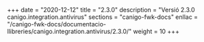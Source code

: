 +++
date        = "2020-12-12"
title       = "2.3.0"
description = "Versió 2.3.0 canigo.integration.antivirus"
sections    = "canigo-fwk-docs"
enllac		= "/canigo-fwk-docs/documentacio-llibreries/canigo.integration.antivirus/2.3.0/"
weight		= 10
+++
